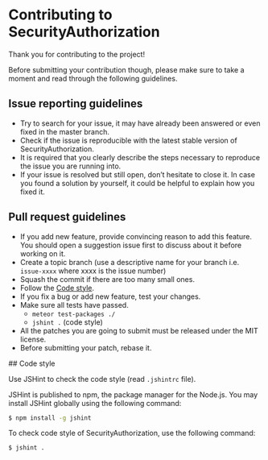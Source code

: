 
# Contributing to SecurityAuthorization

Thank you for contributing to the project!

Before submitting your contribution though, please make sure to take a moment and read through the following guidelines.


## Issue reporting guidelines

- Try to search for your issue, it may have already been answered or even fixed in the master branch.
- Check if the issue is reproducible with the latest stable version of SecurityAuthorization.
- It is required that you clearly describe the steps necessary to reproduce the issue you are running into.
- If your issue is resolved but still open, don’t hesitate to close it. In case you found a solution by yourself, it could be helpful to explain how you fixed it.

## Pull request guidelines


- If you add new feature, provide convincing reason to add this feature. You should open a suggestion issue first to discuss about it before working on it.
- Create a topic branch (use a descriptive name for your branch i.e. `issue-xxxx` where xxxx is the issue number)
- Squash the commit if there are too many small ones.
- Follow the [Code style](#code-style).
- If you fix a bug or add new feature, test your changes.
- Make sure all tests have passed.
    * `meteor test-packages ./`
    * `jshint .` (code style)
- All the patches you are going to submit must be released under the MIT license.
- Before submitting your patch, rebase it.

<a name="code-style">
## Code style

Use JSHint to check the code style (read `.jshintrc` file).

JSHint is published to npm, the package manager for the Node.js. You may install JSHint globally using the following command:
```sh
$ npm install -g jshint
```

To check code style of SecurityAuthorization, use the following command:
```sh
$ jshint .
```
